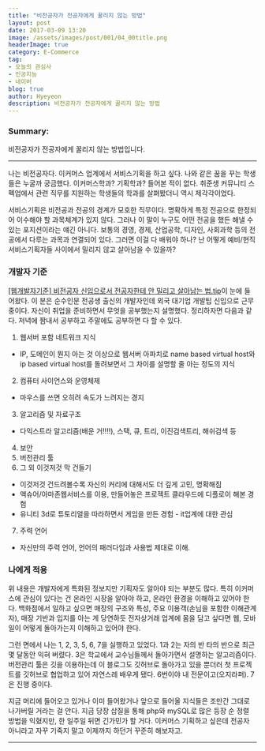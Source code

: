 ```yaml
---
title: "비전공자가 전공자에게 꿀리지 않는 방법"
layout: post
date: 2017-03-09 13:20
image: /assets/images/post/001/04_00title.png
headerImage: true
category: E-Commerce
tag:
- 오늘의 관심사
- 인공지능
- 네이버
blog: true
author: Hyeyeon
description: 비전공자가 전공자에게 꿀리지 않는 방법
---
```


### Summary:

비전공자가 전공자에게 꿀리지 않는 방법입니다.

---

나는 비전공자다. 이커머스 업계에서 서비스기획을 하고 싶다. 나와 같은 꿈을 꾸는 학생들은 누굴까 궁금했다. 이커머스학과? 기획학과? 들어본 적이 없다. 취준생 커뮤니티 스펙업에서 관련 직무를 지원하는 학생들의 학과를 살펴봤더니 역시 제각각이었다.

서비스기획은 비전공과 전공의 경계가 모호한 직무이다. 명확하게 특정 전공으로 한정되어 이수해야 할 과목체계가 있지 않다. 그러나 이 말이 누구도 어떤 전공을 했든 해낼 수 있는 포지션이라는 얘긴 아니다. 보통의 경영, 경제, 산업공학, 디자인, 사회과학 등의 전공에서 다루는 과목과 연결되어 있다. 그러면 이걸 다 배워야 하나? 난 어떻게 예비/현직 서비스기획자들 사이에서 밀리지 않고 살아남을 수 있을까?

### 개발자 기준

[[웹개발자기준] 비전공자 신입으로서 전공자한테 안 밀리고 살아남는 법.tip](http://okky.kr/article/372485)이 눈에 들어왔다. 이 분은 순수인문 전공생 출신의 개발자인데 외국 대기업 개발팁 신입으로 근무 중이다. 자신이 취업을 준비하면서 무엇을 공부했는지 설명했다. 정리하자면 다음과 같다. 저녁에 짬내서 공부하고 주말에도 공부하면 다 할 수 있다.

1. 웹서버 포함 네트워크 지식
  - IP, 도메인이 뭔지 아는 것 이상으로 웹서버 아파치로 name based virtual host와 ip based virtual host를 돌려보면서 그 차이를 설명할 줄 아는 정도의 지식
2. 컴퓨터 사이언스와 운영체제
  - 마우스를 쓰면 오히려 속도가 느려지는 경지
3. 알고리즘 및 자료구조
  - 다익스트라 알고리즘(배운 거!!!!), 스택, 큐, 트리, 이진검색트리, 해쉬검색 등
4. 보안
5. 버전관리 툴
6. 그 외 이것저것 막 건들기
  - 이것저것 건드려볼수록 자신의 커리에 대해서도 더 깊게 고민, 명확해짐
  - 액슈어/아마존웹서비스를 이용, 만들어놓은 프로젝트 클라우드에 디플로이 해본 경험
  - 유니티 3d로 튜토리얼을 따라하면서 게임을 만든 경험 - it업계에 대한 관심
7. 주력 언어
  - 자신만의 주력 언어, 언어의 패러다임과 사용법 제대로 이해.

### 나에게 적용

위 내용은 개발자에게 특화된 정보지만 기획자도 알아야 되는 부분도 많다. 특히 이커머스에 관심이 있다는 건 온라인 시장을 알아야 하고, 온라인 환경을 이해하고 있어야 한다. 백화점에서 일하고 싶으면 매장의 구조와 특성, 주요 이용객(손님을 포함한 이해관계자), 매장 기반과 입지를 아는 게 당연하듯 전자상거래 업계에 몸을 담고 싶다면 웹, 모바일이 어떻게 돌아가는지 이해하고 있어야 한다.

그런 면에서 나는 1, 2, 3, 5, 6, 7을 실행하고 있었다. 1과 2는 자의 반 타의 반으로 최근 몇 달동안 익혀 버렸다. 3은 학교에서 교수님들께서 돌아가면서 설명하는 알고리즘이다. 버전관리 툴은 깃을 이용하는데 이 블로그도 깃허브로 돌아가고 있을 뿐더러 첫 프로젝트를 깃허브로 협업하고 있어 자연스레 배우게 됐다. 6번이야 내 전문이고(오지라퍼). 7은 진행 중이다.

지금 머리에 들어오고 있거나 이미 들어왔거나 앞으로 들어올 지식들은 조만간 그대로 나가버릴 거라는 걸 안다. 지금 당장 삽질을 통해 php와 mySQL로 많은 등장 순 정렬 방법을 익혔지만, 한 일주일 뒤면 긴가민가 할 거다. 이커머스 기획하고 싶은데 전공자 아니라고 자꾸 기죽지 말고 이제까지 하던거 꾸준히 해보자고.

---

